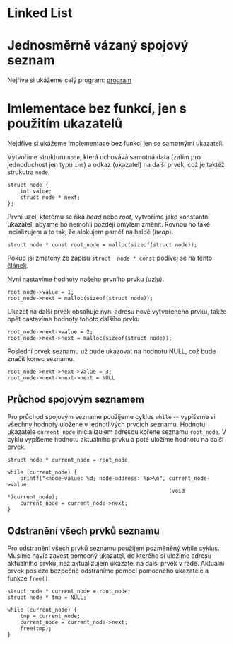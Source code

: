 # Linked List

# Jednosměrně vázaný spojový seznam

Nejříve si ukážeme celý program: [program](github.gist)

# Imlementace bez funkcí, jen s použitím ukazatelů

Nejdříve si ukážeme implementace bez funkcí jen se samotnými ukazateli.

Vytvoříme strukturu `node`, která uchovává samotná data (zatím pro jednoduchost jen typu `int`) a odkaz (ukazatel) na další prvek, což je taktéž strukutra `node`.

```
struct node {
    int value;
    struct node * next;
};
```

První uzel, kterému se říká *head* nebo *root*, vytvoříme jako konstantní ukazatel, abysme ho nemohli později omylem změnit. Rovnou ho také incializujem a to tak, že alokujem paměť na haldě (*heap*).

```
struct node * const root_node = malloc(sizeof(struct node));
```

Pokud jsi zmatený ze zápisu `struct  node * const` podívej se na tento [článek](ConstPointer.html).

Nyní nastavíme hodnoty našeho prvního prvku (uzlu).

```
root_node->value = 1;
root_node->next = malloc(sizeof(struct node));
```

Ukazet na další prvek obsahuje nyní adresu nově vytvořeného prvku, takže opět nastavíme hodnoty tohoto dalšího prvku

```
root_node->next->value = 2;
root_node->next->next = malloc(sizeof(struct node));
```

Poslední prvek seznamu už bude ukazovat na hodnotu NULL, což bude značit konec seznamu.

```
root_node->next->next->value = 3;
root_node->next->next->next = NULL
```

## Průchod spojovým seznamem

Pro průchod spojovým sezname použijeme cyklus `while` -- vypíšeme si všechny hodnoty uložené v jednotlivých prvcích seznamu. Hodnotu ukazatele `current_node` inicializujem adresou kořene seznamu `root_node`. V cyklu vypíšeme hodnotu aktuálního prvku a poté uložíme hodnotu na další prvek.

```
struct node * current_node = root_node

while (current_node) {
    printf("<node-value: %d; node-address: %p>\n", current_node->value,
                                                   (void *)current_node);
    current_node = current_node->next;
}
```

## Odstranění všech prvků seznamu

Pro odstranění všech prvků seznamu použijem pozměněný while cyklus. Musíme navíc zavést pomocný ukazatel, do kterého si uložíme adresu aktuálního prvku, než aktualizujem ukazatel na další prvek v řadě. Aktuální prvek posléze bezpečně odstraníme  pomocí pomocného ukazatele a funkce `free()`.

```
struct node * current_node = root_node;
struct node * tmp = NULL;

while (current_node) {
    tmp = current_node;
    current_node = current_node->next;
    free(tmp);
}
